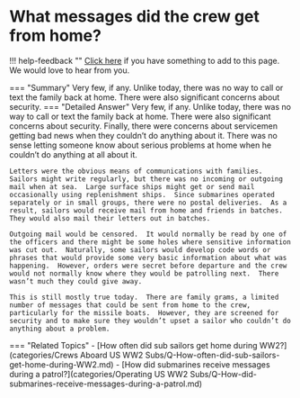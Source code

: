 # What messages did the crew get from home?

!!! help-feedback ""
    [Click here](https://replace.md) if you have something to add to this page. We would love to hear from you.

=== "Summary"
    Very few, if any. Unlike today, there was no way to call or text the family back at home. There were also significant concerns about security.
=== "Detailed Answer"
    Very few, if any.  Unlike today, there was no way to call or text the family back at home.  There were also significant concerns about security.  Finally, there were concerns about servicemen getting bad news when they couldn’t do anything about it.  There was no sense letting someone know about serious problems at home when he couldn’t do anything at all about it.

    Letters were the obvious means of communications with families.  Sailors might write regularly, but there was no incoming or outgoing mail when at sea.  Large surface ships might get or send mail occasionally using replenishment ships.  Since submarines operated separately or in small groups, there were no postal deliveries.  As a result, sailors would receive mail from home and friends in batches.  They would also mail their letters out in batches.

    Outgoing mail would be censored.  It would normally be read by one of the officers and there might be some holes where sensitive information was cut out.  Naturally, some sailors would develop code words or phrases that would provide some very basic information about what was happening.  However, orders were secret before departure and the crew would not normally know where they would be patrolling next.  There wasn’t much they could give away.

    This is still mostly true today.  There are family grams, a limited number of messages that could be sent from home to the crew, particularly for the missile boats.  However, they are screened for security and to make sure they wouldn’t upset a sailor who couldn’t do anything about a problem.
=== "Related Topics"
    - [How often did sub sailors get home during WW2?](categories/Crews Aboard US WW2 Subs/Q-How-often-did-sub-sailors-get-home-during-WW2.md)
    - [How did submarines receive messages during a patrol?](categories/Operating US WW2 Subs/Q-How-did-submarines-receive-messages-during-a-patrol.md)
